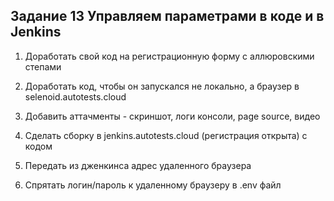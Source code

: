 ## Задание 13 Управляем параметрами в коде и в Jenkins

1. Доработать свой код на регистрационную форму с аллюровскими степами

2. Доработать код, чтобы он запускался не локально, а браузер в selenoid.autotests.cloud

3. Добавить аттачменты - скриншот, логи консоли, page source, видео

4. Сделать сборку в jenkins.autotests.cloud (регистрация открыта) с кодом

5. Передать из дженкинса адрес удаленного браузера

6. Спрятать логин/пароль к удаленному браузеру в .env файл